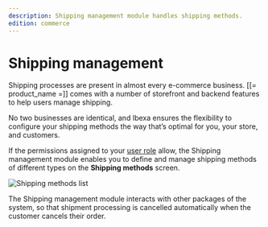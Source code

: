 ```yaml
---
description: Shipping management module handles shipping methods.
edition: commerce
---
```


# Shipping management

Shipping processes are present in almost every e-commerce business. 
[[= product_name =]] comes with a number of storefront and backend features to help users manage shipping.

No two businesses are identical, and Ibexa ensures the flexibility to configure your shipping methods the way that’s optimal for you, your store, and customers.

If the permissions assigned to your [user role](permissions_and_users.md) allow, the Shipping management module enables you to define and manage shipping methods of different types on the **Shipping methods** screen.

![Shipping methods list](shipping_methods_list.png "Shipping methods list")

The Shipping management module interacts with other packages of the system, 
so that shipment processing is cancelled automatically when the customer cancels their order.
